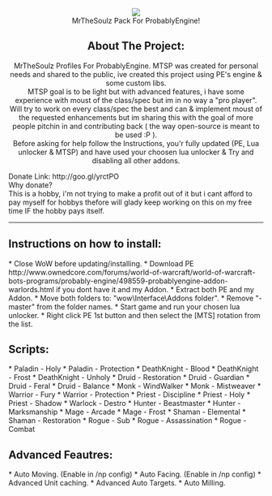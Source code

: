 <p align="center">
	<img src="https://lh5.googleusercontent.com/PItkvj48D-BL8S6iW0odXXbyaxkkvviIeBl51qQehO3aObvoDGy2IV65dAuMLBhxUUj0SmYZZBFDiHo=w1256-h843"/><br/>
	MrTheSoulz Pack For ProbablyEngine!
</p>


<h2 align="center">About The Project:</h2>
<p align="center">
MrTheSoulz Profiles For ProbablyEngine.
MTSP was created for personal needs and shared to the public, ive created this project using PE's engine & some custom libs. <br/>
MTSP goal is to be light but with advanced features, i have some experience with moust of the class/spec but im in no way a "pro player". <br/>
Will try to work on every class/spec the best and can & implement moust of the requested enhancements but im sharing this with the goal of more people pitchin in and contributing back ( the way open-source is meant to be used :P ). <br/>
Before asking for help follow the Instructions, you'r fully updated (PE, Lua unlocker & MTSP) and have used your choosen lua unlocker & Try and disabling all other addons. </p>

<p>
Donate Link: http://goo.gl/yrctPO <br/>
Why donate? <br/>
This is a hobby, i'm not trying to make a profit out of it but i cant afford to pay myself for hobbys thefore will glady keep working on this on my free time IF the hobby pays itself.
</p>

---------------------------------------------------------------
<h2>Instructions on how to install:</h2>
* Close WoW before updating/installing.
* Download PE http://www.ownedcore.com/forums/world-of-warcraft/world-of-warcraft-bots-programs/probably-engine/498559-probablyengine-addon-warlords.html if you dont have it and my Addon.
* Extract both PE and my Addon.
* Move both folders to: "wow\Interface\Addons folder".
* Remove "-master" from the folder names.
* Start game and run your chosen lua unlocker.
* Right click PE 1st button and then select the [MTS] rotation from the list.

<h2>Scripts:</h2>
* Paladin - Holy
* Paladin - Protection
* DeathKnight - Blood
* DeathKnight - Frost
* DeathKnight - Unholy
* Druid - Restoration
* Druid - Guardian
* Druid - Feral
* Druid - Balance
* Monk - WindWalker
* Monk - Mistweaver
* Warrior - Fury
* Warrior - Protection
* Priest - Discipline
* Priest - Holy
* Priest - Shadow
* Warlock - Destro
* Hunter - Beastmaster
* Hunter - Marksmanship
* Mage - Arcade
* Mage - Frost
* Shaman - Elemental
* Shaman - Restoration
* Rogue - Sub
* Rogue - Assassination
* Rogue - Combat

<h2>Advanced Feautres:</h2>
* Auto Moving. (Enable in /np config)
* Auto Facing. (Enable in /np config)
* Advanced Unit caching.
* Advanced Auto Targets.
* Auto Milling.
